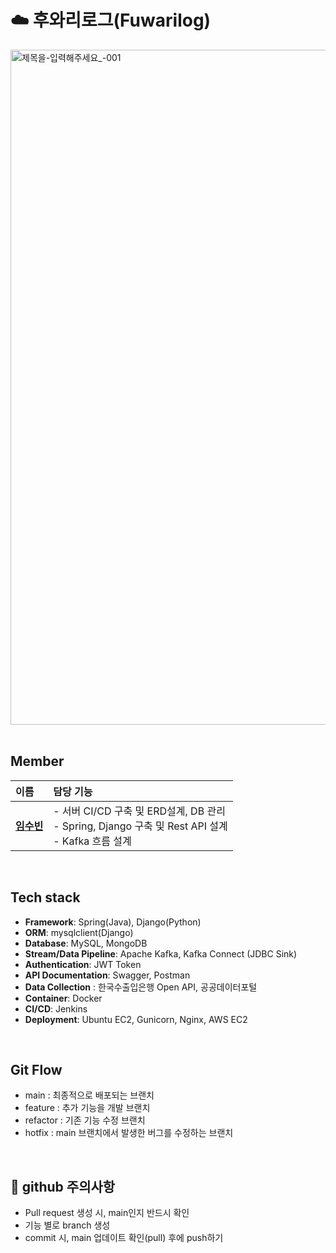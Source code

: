# ☁️ 후와리로그(Fuwarilog)
<img width="1920" height="1080" alt="제목을-입력해주세요_-001" src="https://github.com/user-attachments/assets/235d433c-ed30-46fa-be32-85cbb6c89e46" />

<br/>
<br/>

## Member
| 이름 | 담당 기능 |
|:----|:----|
| [**임수빈**](https://github.com/afflogy) | - 서버 CI/CD 구축 및 ERD설계, DB 관리 <br/> - Spring, Django 구축 및 Rest API 설계 <br/> - Kafka 흐름 설계 |
<br/>

## Tech stack
- **Framework**: Spring(Java), Django(Python)
- **ORM**: mysqlclient(Django)
- **Database**: MySQL, MongoDB
- **Stream/Data Pipeline**: Apache Kafka, Kafka Connect (JDBC Sink)
- **Authentication**: JWT Token
- **API Documentation**: Swagger, Postman
- **Data Collection** : 한국수출입은행 Open API, 공공데이터포털
- **Container**: Docker
- **CI/CD**: Jenkins
- **Deployment**: Ubuntu EC2, Gunicorn, Nginx, AWS EC2

<br/>

## Git Flow
- main : 최종적으로 배포되는 브랜치
- feature : 추가 기능을 개발 브랜치
- refactor : 기존 기능 수정 브랜치
- hotfix : main 브랜치에서 발생한 버그를 수정하는 브랜치

<br/>

## 🚨 github 주의사항
- Pull request 생성 시, main인지 반드시 확인
- 기능 별로 branch 생성
- commit 시, main 업데이트 확인(pull) 후에 push하기
